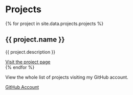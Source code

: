 <h1 class="projects__title">Projects</h1>

<section class="projects__slider" data-bottom-top="opacity: 0; transform: scale(0.5);" data-center-top="opacity: 1; transform: scale(1);">
  {% for project in site.data.projects.projects %}
    <article class="project">
      <h2 class="project__title">{{ project.name }}</h2>
      <p class="project__description">{{ project.description }}</p>
      <a class="button" href="{{ project.url }}" target="_blank">Visit the project page</a>
    </article>
  {% endfor %}
</section>

<section class="projects__more">
  <p class="projects__more-description">
    View the whole list of projects visiting my GitHub account.
  </p>
  <a href="{{site.data.about.github}}" target="_blank" class="button button--big">GitHub Account</a>
  
</section>
